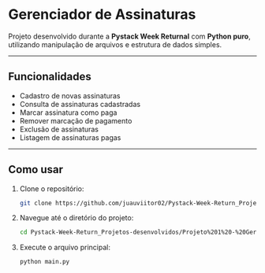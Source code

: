 # Gerenciador de Assinaturas

Projeto desenvolvido durante a **Pystack Week Returnal** com **Python puro**, utilizando manipulação de arquivos e estrutura de dados simples.

---

## Funcionalidades

- Cadastro de novas assinaturas
- Consulta de assinaturas cadastradas
- Marcar assinatura como paga
- Remover marcação de pagamento
- Exclusão de assinaturas
- Listagem de assinaturas pagas

---

## Como usar

1. Clone o repositório:
    ```bash
    git clone https://github.com/juauviitor02/Pystack-Week-Return_Projetos-desenvolvidos.git
    ```

2. Navegue até o diretório do projeto:
    ```bash
    cd Pystack-Week-Return_Projetos-desenvolvidos/Projeto%201%20-%20Gerenciador%20de%20Assinaturas
    ```

3. Execute o arquivo principal:
    ```bash
    python main.py
    ```

